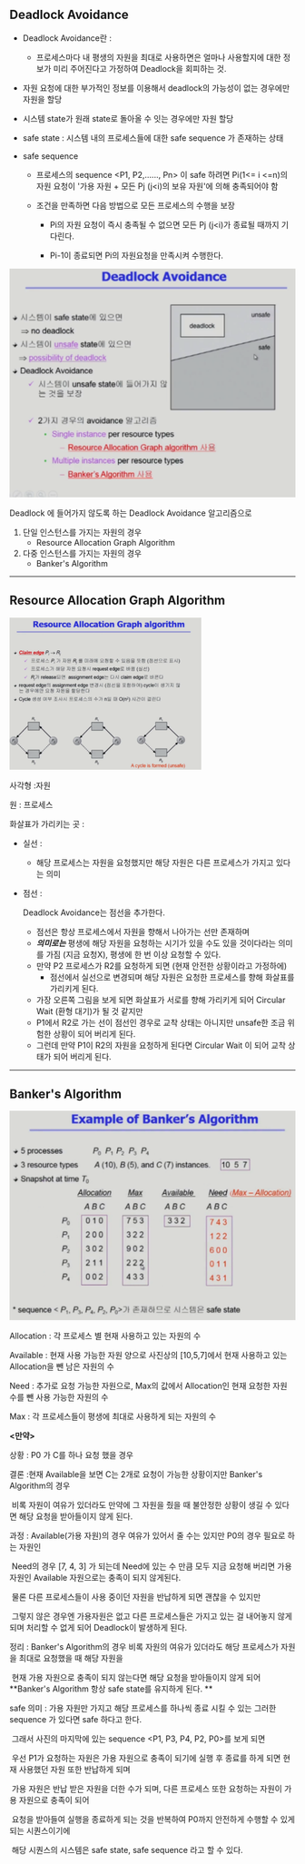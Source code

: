 ## Deadlock Avoidance

- Deadlock Avoidance란 :

  - 프로세스마다 내 평생의 자원을 최대로 사용하면은 얼마나 사용할지에 대한 정보가 미리 주어진다고 가정하여 Deadlock을 회피하는 것.

- 자원 요청에 대한 부가적인 정보를 이용해서 deadlock의 가능성이 없는 경우에만 자원을 할당

- 시스템 state가 원래 state로 돌아올 수 잇는 경우에만 자원 할당

  

- safe state : 시스템 내의 프로세스들에 대한 safe sequence 가 존재하는 상태

- safe sequence 

  - 프로세스의 sequence <P1, P2,......, Pn> 이 safe 하려면 Pi(1<= i <=n)의 자원 요청이 '가용 자원 + 모든 Pj (j<i)의 보유 자원'에 의해 충족되어야 함

  - 조건을 만족하면 다음 방법으로 모든 프로세스의 수행을 보장

    - Pi의 자원 요청이 즉시 충족될 수 없으면 모든 Pj (j<i)가 종료될 때까지 기다린다.

    - Pi-1이 종료되면 Pi의 자원요청을 만족시켜 수행한다.

      

<img src="5day_CS_study.assets/avoidance.PNG" style="zoom: 50%;" />



Deadlock 에 들어가지 않도록 하는 Deadlock Avoidance 알고리즘으로

1. 단일 인스턴스를 가지는 자원의 경우
   - Resource Allocation Graph Algorithm
2. 다중 인스턴스를 가지는 자원의 경우
   * Banker's Algorithm

 

---



## Resource Allocation Graph Algorithm



<img src="5day_CS_study.assets/graph algorithm.PNG" style="zoom:33%;" />



사각형 :자원

원 : 프로세스

화살표가 가리키는 곳 :

- 실선 :

  - 해당 프로세스는 자원을 요청했지만 해당 자원은 다른 프로세스가 가지고 있다는 의미

- 점선 : 

  Deadlock Avoidance는 점선을 추가한다.

  - 점선은 항상 프로세스에서 자원을 향해서 나아가는 선만 존재하며
  - ***의미로는*** 평생에 해당 자원을 요청하는 시기가 있을 수도 있을 것이다라는 의미를 가짐 (지금 요청X), 평생에 한 번 이상 요청할 수 있다. 
  - 만약 P2 프로세스가  R2를 요청하게 되면 (현재 안전한 상황이라고 가정하에) 
    - 점선에서 실선으로 변경되며 해당 자원은 요청한 프로세스를 향해 화살표를 가리키게 된다. 
  - 가장 오른쪽 그림을 보게 되면 화살표가 서로를 향해 가리키게 되어 Circular Wait (환형 대기)가 될 것 같지만
  - P1에서 R2로 가는 선이 점선인 경우로 교착 상태는 아니지만 unsafe한 조금 위험한 상황이 되어 버리게 된다.
  - 그런데 만약 P1이 R2의 자원을 요청하게 된다면 Circular Wait 이 되어 교착 상태가 되어 버리게 된다.





---



## Banker's Algorithm



<img src="5day_CS_study.assets/bankers.PNG" style="zoom:50%;" />



Allocation : 각 프로세스 별 현재 사용하고 있는 자원의 수

Available : 현재 사용 가능한 자원 양으로 사진상의 [10,5,7]에서 현재 사용하고 있는 Allocation을 뺀 남은 자원의 수

Need : 추가로 요청 가능한 자원으로, Max의 값에서 Allocation인 현재 요청한 자원 수를 뺀 사용 가능한 자원의 수 

Max : 각 프로세스들이 평생에 최대로 사용하게 되는 자원의 수



**<만약>**

상황 : P0 가 C를 하나 요청 했을 경우

결론 :현재 Available을 보면 C는 2개로 요청이 가능한 상황이지만 Banker's Algorithm의 경우 

​			비록 자원이 여유가 있더라도 만약에 그 자원을 줬을 때 불안정한 상황이 생길 수 있다면 해당 요청을 받아들이지 않게 된다.

과정 : Available(가용 자원)의 경우 여유가 있어서 줄 수는 있지만 P0의 경우 필요로 하는 자원인 

​			Need의 경우 [7, 4, 3] 가 되는데 Need에 있는 수 만큼 모두 지금 요청해 버리면 가용자원인 Available 자원으로는 충족이 되지 않게된다.

​			물론 다른 프로세스들이 사용 중이던 자원을 반납하게 되면 괜찮을 수 있지만 

​			그렇지 않은 경우엔 가용자원은 없고 다른 프로세스들은 가지고 있는 걸 내어놓지 않게되며 처리할 수 없게 되어 Deadlock이 발생하게 된다.



정리 : Banker's Algorithm의 경우 비록 자원의 여유가 있더라도 해당 프로세스가 자원을 최대로 요청했을 때 해당 자원을 

​			현재 가용 자원으로 충족이 되지 않는다면 해당 요청을 받아들이지 않게 되어 **Banker's Algorithm 항상 safe state를 유지하게 된다. **



safe 의미 : 가용 자원만 가지고 해당 프로세스를 하나씩 종료 시킬 수 있는 그러한 sequence 가 있다면 safe 하다고 한다.

​					그래서 사진의 마지막에 있는 sequence <P1, P3, P4, P2, P0>를 보게 되면

​					우선 P1가 요청하는 자원은 가용 자원으로 충족이 되기에 실행 후 종료를 하게 되면 현재 사용했던 자원 또한 반납하게 되며

​					가용 자원은 반납 받은 자원을 더한 수가 되며, 다른 프로세스 또한 요청하는 자원이 가용 자원으로 충족이 되어 

​					요청을 받아들여 실행을 종료하게 되는 것을 반복하여 P0까지 안전하게 수행할 수 있게 되는 시퀀스이기에 

​					해당 시퀀스의 시스템은 safe state, safe sequence 라고 할 수 있다. 

 
